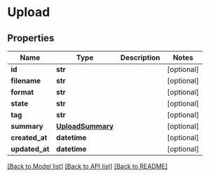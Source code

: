 # Upload

## Properties
Name | Type | Description | Notes
------------ | ------------- | ------------- | -------------
**id** | **str** |  | [optional] 
**filename** | **str** |  | [optional] 
**format** | **str** |  | [optional] 
**state** | **str** |  | [optional] 
**tag** | **str** |  | [optional] 
**summary** | [**UploadSummary**](UploadSummary.md) |  | [optional] 
**created_at** | **datetime** |  | [optional] 
**updated_at** | **datetime** |  | [optional] 

[[Back to Model list]](../README.md#documentation-for-models) [[Back to API list]](../README.md#documentation-for-api-endpoints) [[Back to README]](../README.md)


